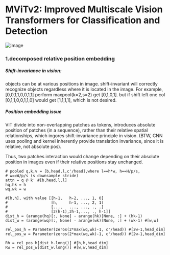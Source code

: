 # MViTv2: Improved Multiscale Vision Transformers for Classification and Detection

![image](https://github.com/user-attachments/assets/f60f79f0-6db5-4e53-8698-a54b8e6a0e6c)

### 1.decomposed relative position embedding
##### Shift-invariance in vision: 
objects can be at various positions in image. shift-invariant will correctly 
recognize objects regardless where it is located in the image. 
For example, [0,0,1,1,0,0,1,1] perform maxpool(k=2,s=2) get [0,1,0,1]. but if 
shift left one col [0,1,1,0,0,1,1,0] would get [1,1,1,1], which is not desired.

##### Position embedding issue
ViT divide into non-overlapping patches as tokens, introduces absolute position of 
patches (in a sequence), rather than their relative spatial relationships, which
ingores shift-invariance principle in vision. (BTW, CNN uses pooling and kernel 
inherently provide translation invariance, since it is relative, not absolute pos).

Thus, two patches interaction would change depending on their absolute position in images even if their relative positions stay unchanged.

    # pooled q,k,v = [b,head,l,c'/head],where l==h*w, h==H/p/s,
    # w==W/p/s (s downsample stride)
    attn = q @ k' #[b,head,l,l]
    hq,hk = h
    wq,wk = w
    
    #[h,h], with value [[h-1,   h-2, ..., 1, 0]
    #                   [h,     h-1, ..., 2, 1]
    #                   [...,   ..., ..., ., .]
    #                   [2(h-1),2h-1,..., ., h-1]]
    dist_h = (arange(hq)[:, None] - arange(hk)[None, :] + (hk-1) 
    dist_w = (arange(wq)[:, None] - arange(wk)[None, :] + (wk-1) #[w,w]

    rel_pos_h = Parameter(zeros(2*max(wq,wk)-1, c'/head)) #[2w-1,head_dim]
    rel_pos_w = Parameter(zeros(2*max(wq,wk)-1, c'/head)) #[2w-1,head_dim]
    
    Rh = rel_pos_h[dist_h.long()] #[h,h,head_dim]
    Rw = rel_pos_w[dist_w.long()] #[w,w,head_dim]

    

    
